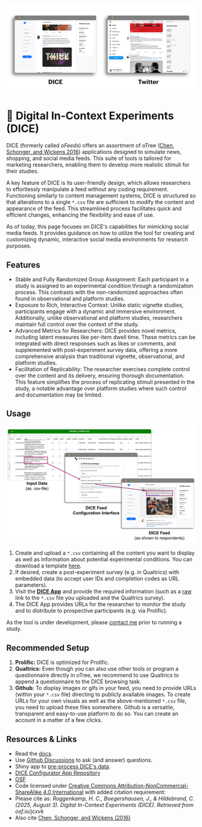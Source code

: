 
![DICE vs. Twitter Interface](misc/img/oFeeds-screenshots_2.png?raw=true "DICE compared to Twitter")


# 🎲 Digital In-Context Experiments (DICE)

DICE (formerly called _oFeeds_) offers an assortment of oTree ([Chen, Schonger, and Wickens 2016](https://doi.org/doi.org/10.1016/j.jbef.2015.12.001)) applications designed to simulate news, shopping, and social media feeds. 
This suite of tools is tailored for marketing researchers, enabling them to develop more realistic stimuli for their studies.

A key feature of DICE is its user-friendly design, which allows researchers to effortlessly manipulate a feed without any coding requirement. 
Functioning similarly to content management systems, DICE is structured so that alterations to a single `*.csv` file are sufficient to modify the content and appearance of the feed. 
This streamlined process facilitates quick and efficient changes, enhancing the flexibility and ease of use.

As of today, this page focuses on DICE's capabilities for mimicking social media feeds. 
It provides guidance on how to utilize the tool for creating and customizing dynamic, interactive social media environments for research purposes.

## Features

- Stable and Fully Randomized Group Assignment: Each participant in a study is assigned to an experimental condition through a randomization process. This contrasts with the non-randomized approaches often found in observational and platform studies.
- Exposure to Rich, Interactive Context: Unlike static vignette studies, participants engage with a dynamic and immersive environment. Additionally, unlike observational and platform studies, researchers maintain full control over the context of the study.
- Advanced Metrics for Researchers: DICE provides novel metrics, including latent measures like per-item dwell time. These metrics can be integrated with direct responses such as likes or comments, and supplemented with post-experiment survey data, offering a more comprehensive analysis than traditional vignette, observational, and platform studies.
- Facilitation of Replicability: The researcher exercises complete control over the content and its delivery, ensuring thorough documentation. This feature simplifies the process of replicating stimuli presented in the study, a notable advantage over platform studies where such control and documentation may be limited.

## Usage

![Screenshot of oCom App](misc/img/figure-4.png?raw=true "Configuration Process")

1. Create and upload a `*.csv` containing all the content you want to display as well as information about potential experimental conditions. You can download a template [here](https://feed-config-2053f6176aba.herokuapp.com/static/sample_feed.csv).
2. If desired, create a post-experiment survey (e.g. in Qualtrics) with embedded data (to accept user IDs and completion codes as URL parameters).
2. Visit the **[DICE App](https://www.dice-app.org/)** and provide the required information (such as a [raw](https://docs.github.com/enterprise-cloud@latest/repositories/working-with-files/using-files/viewing-a-file#:~:text=With%20the%20raw%20view%2C%20you,the%20file%20view%2C%20click%20Raw.) link to the `*.csv` file you uploaded and the Qualtrics survey).
3. The DICE App provides URLs for the researcher to monitor the study and to distribute to prospective participants (e.g. via Prolific).

As the tool is under development, please [contact me](mailto:hauke.roggenkamp@unisg.ch) prior to running a study.

## Recommended Setup

1. **Prolific:** DICE is optimized for Prolific. 
2. **Qualtrics:** Even though you can also use other tools or program a questionnaire directly in oTree, we recommend to use Qualtrics to append a questionnaire to the DICE browsing task.
3. **Github:** To display images or gifs in your feed, you need to provide URLs (within your `*.csv` file) directing to publicly available images. To create URLs for your own visuals as well as the above-mentioned `*.csv` file, you need to upload these files somewhere. Github is a versatile, transparent and easy-to-use platform to do so. You can create an account in a matter of a few clicks.


## Resources & Links

- Read the [docs](https://www.dice-app.org/docs/).
- Use [Github Discussions](https://github.com/Howquez/DICE/discussions) to ask (and answer) questions.
- Shiny app to [pre-process DICE's data](https://dice-app.shinyapps.io/DICE-Preprocessing/).
- [DICE Configurator App Repository](https://github.com/Howquez/oFeeds-config)
- [OSF](https://osf.io/jcxvk/)
- Code licensed under [Creative Commons Attribution-NonCommercial-ShareAlike 4.0 International](LICENSE) with added citation requirement:
- Please cite as: _Roggenkamp, H. C., Boegershausen, J., & Hildebrand, C. (2025, August 3). Digital In-Context Experiments (DICE). Retrieved from osf.io/jcxvk_
- Also cite [Chen, Schonger, and Wickens (2016)](https://doi.org/doi.org/10.1016/j.jbef.2015.12.001)
<!-- - Shiny app to [encode DICE's input](https://dice-app.shinyapps.io/DICE-input-encoding/) `*.csv` file. -->


<!--
## 🧵 Mimic Social Media Feeds with _oTweet_
![Screenshot of oCom App](misc/img/screenshot_oTweet.png?raw=true "Shop Interface")
[otreezip file](oTweet/oTweet.otreezip)


## 🗞️ Mimic News Feeds with _oNovitas_
![Screenshot of oNovitas App](misc/img/screenshot_oNovitas.png?raw=true "News Feed")
[otreezip file](oNovitas/oNovitas.otreezip)

## 🛒 Mimic Web Shops with _oCom_
![Screenshot of oCom App](misc/img/screenshot_oCom.png?raw=true "Shop Interface")
[otreezip file](oCom/oCom.otreezip)
-->